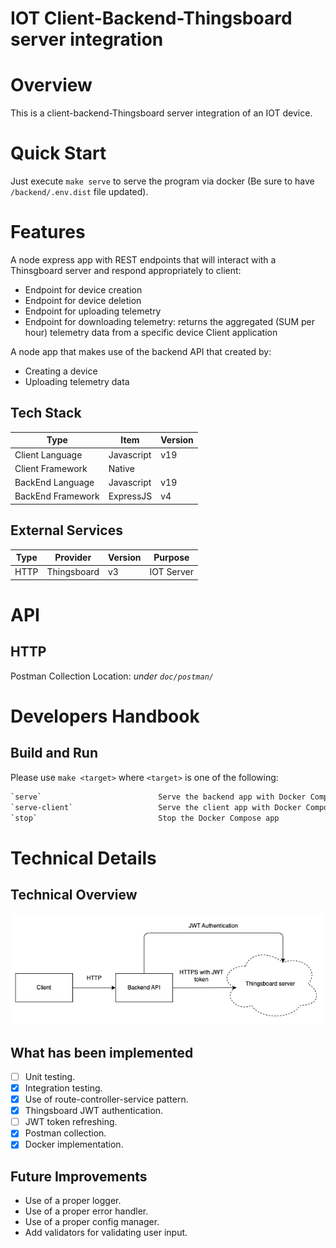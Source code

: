 IOT Client-Backend-Thingsboard server integration
==

# Overview

This is a client-backend-Thingsboard server integration of an IOT device.

# Quick Start

Just execute `make serve` to serve the program via docker (Be sure to have `/backend/.env.dist` file updated).

# Features

A node express app with REST endpoints that will interact with a Thinsgboard server and respond appropriately to client:

- Endpoint for device creation
- Endpoint for device deletion
- Endpoint for uploading telemetry
- Endpoint for downloading telemetry: returns the aggregated (SUM per hour) telemetry data from a specific device
  Client application

A node app that makes use of the backend API that created by:
- Creating a device
- Uploading telemetry data

## Tech Stack

| Type              | Item       | Version |
|-------------------|------------|---------|
| Client Language   | Javascript | v19     |
| Client Framework  | Native     |         |
| BackEnd Language  | Javascript | v19     |
| BackEnd Framework | ExpressJS  | v4      |

## External Services

| Type | Provider    | Version | Purpose    |
|------|-------------|---------|------------|
| HTTP | Thingsboard | v3      | IOT Server |

# API

## HTTP

Postman Collection Location: _under `doc/postman/`_

# Developers Handbook

## Build and Run

Please use `make <target>` where `<target>` is one of the following:

``` makefile
`serve`                          Serve the backend app with Docker Compose
`serve-client`                   Serve the client app with Docker Compose
`stop`                           Stop the Docker Compose app
```

[//]: # (There is a second makefile at the `backend` directory which provides some extra functionalities such as linting,)

[//]: # (testing,)

[//]: # (ci, etc..:)

[//]: # ()

[//]: # (``` makefile)

[//]: # (`serve`                          Serve the app with Docker Compose)

[//]: # (`ci`                             Run the CI pipeline)

[//]: # (`stop`                           Stop the Docker Compose app)

[//]: # (`test`                           Run the tests)

[//]: # (```)

# Technical Details

## Technical Overview

![technical overview](doc/diagrams/exm_iot.drawio.png)

## What has been implemented

- [ ] Unit testing.
- [x] Integration testing.
- [x] Use of route-controller-service pattern.
- [x] Thingsboard JWT authentication.
- [ ] JWT token refreshing.
- [x] Postman collection.
- [x] Docker implementation.

## Future Improvements

- Use of a proper logger.
- Use of a proper error handler.
- Use of a proper config manager.
- Add validators for validating user input.
